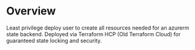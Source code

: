 # Overview
Least privilege deploy user to create all resources needed for an azurerm state backend.
Deployed via Terraform HCP (Old Terraform Cloud) for guaranteed state locking and security. 